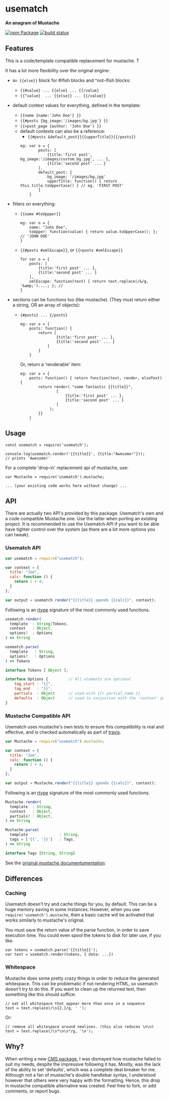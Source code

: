 # usematch

**An anagram of Mustache**

[![npm Package](https://img.shields.io/npm/v/usematch.svg)](https://www.npmjs.org/package/usematch)
[![build status](https://secure.travis-ci.org/cmroanirgo/usematch.svg)](http://travis-ci.org/cmroanirgo/usematch)


## Features
This is a code/template compatible replacement for mustache. T

It has a lot more flexibility over the original engine:

- `An {{else}}` block for #ifish blocks and ^not-ifish blocks:
	+ `{{#value} ... {{else} ... {{/value}`
  	+ `{{^value}  ... {{else}} ... {{/value}}`

- default context values for everything, defined in the template:
	+ `{{name {name:'John Doe'} }}`
	+ `{{#posts {bg_image:'/images/bg.jpg'} }}`
	+ `{{>post_page {author: 'John Doe'} }}`

	- default contexts can also be a reference:
		+ `{{#posts &default_post}}{{upperTitle}}{{/posts}}`
		```
		eg: var o = {
				posts: [
					{title:'first post', bg_image:'/images/custom_bg.jpg', ... },
					{title:'second post' ... }
				],
				default_post: {
					bg_image: '/images/bg.jpg'
					upperTitle: function() { return this.title.toUpperCase() } // eg. 'FIRST POST'
				}
			}
		```
- filters on everything:
	+ `{{name #toUppper}}`
		```
		eg: var o = {
			name: "John Doe",
			toUpper: function(value) { return value.toUpperCase(); }; // 'JOHN DOE'
		}
		```

	+ `{{#posts #xmlEscape}}`, or `{{>posts #xmlEscape}}`
		```
		for var o = {
			posts: [
				{title:'first post' ... },
				{title:'second post' ... }
			],
			xmlEscape: function(text) { return text.replace(/&/g, '&amp;')....; }; // 
		}
		```

- sections can be functions too (like mustache). (They must return either a string, OR an array of objects):
	+ `{#posts} ... {/posts}`
	 	```
	 	eg: var o = {
			posts: function() { 
				return [
						{title:'first post' ... },
						{title:'second post' ... }
					] 
				}
	 		}
	 	```
	 	Or, return a 'renderable' item:
	 	```
	 	eg: var o = {
			posts: function() { return function(text, render, elseText) {
				return render( "some fantastic {{title}}", 
						[			
							{title:'first post' ... },
							{title:'second post' ... }
						] 					
					 );
				}}
			}
	 	```

## Usage

```
const usematch = require('usematch');

console.log(usematch.render('{{title}}', {title:"Awesome!"})); 
// prints 'Awesome!'
```


For a complete 'drop-in' replacement api of mustache, use:

```
var Mustache = require('usematch').mustache;

... (your existing code works here without change) ...
```

## API

There are actually two API's provided by this package. Usematch's own and a code compatible Mustache one. Use the latter when porting an existing project. It is recommended to use the Usematch API if you want to be able have tighter control over the system (as there are a lot more options you can tweak).

### Usematch API

```js
var usematch = require("usematch");

var context = {
  title: "Joe",
  calc: function () {
    return 2 + 4;
  }
};

var output = usematch.render("{{title}} spends {{calc}}", context);
```

Following is an [rtype](https://git.io/rtype) signature of the most commonly used functions.

```js
usematch.render(
  template  : String|Tokens,
  context   : Object,
  options?  : Options
) => String

usematch.parse(
  template   : String,
  options?   : Options
) => Tokens

interface Tokens [ Object ];

interface Options { 		// All elements are optional
	tag_start : "{{",
	tag_end   : "}}",
	partials  : Object 		// used with {{> partial_name }}
	defaults  : Object 		// used in conjuction with the 'context' parameter of render()
}
```



### Mustache Compatible API

Usematch uses mustache's own tests to ensure this compatibility is real and effective, and is checked automatically as part of [travis](https://travis-ci.org/cmroanirgo/usematch).

```js
var Mustache = require("usematch").mustache;

var context = {
  title: "Joe",
  calc: function () {
    return 2 + 4;
  }
};

var output = Mustache.render("{{title}} spends {{calc}}", context);
```

Following is an [rtype](https://git.io/rtype) signature of the most commonly used functions.

```js
Mustache.render(
  template  : String,
  context   : Object,
  partials? : Object,
) => String

Mustache.parse(
  template              : String,
  tags = ['{{', '}}']   : Tags,
) => String

interface Tags [String, String]
```

See the [original mustache documentumentation](https://github.com/janl/mustache.js).

## Differences

### Caching
Usematch doesn't try and cache things for you, by default. This can be a huge memory saving in some instances. However, when you use `require('usematch').mustache`, then a basic cache will be activated that works similarly to mustache's original.

You must save the return value of the parse function, in order to save execution time. You could even spool the tokens to disk for later use, if you like.

```
var tokens = usematch.parse('{{title}}');
var text = usematch.render(tokens, { data: ...})
```

### Whitespace
Mustache does some pretty crazy things in order to reduce the generated whitespace. This can be problematic if not rendering HTML, so usematch doesn't try to do this. If you want to clean up the returned text, then something like this should suffice:

```
// eat all whitespace that appear more than once in a sequence
text = text.replace(/\s{2,}/g, ' '); 
```

Or:

```
// remove all whitespace around newlines. (this also reduces \n\n)
text = text.replace(/\s*\n\s*/g, '\n'); 
```

## Why?

When writing a new [CMS package](https://github.com/ergo-cms/), I was dismayed how mustache failed to suit my needs, despite the impressive following it has. Mostly, was the lack of the ability to set 'defaults', which was a complete deal breaker for me. Although not a fan of mustache's double handlebar syntax, I understood however that others were very happy with the formatting. Hence, this drop in mustache compatible alternative was created. Feel free to fork, or add comments, or report bugs.
